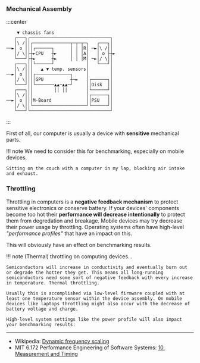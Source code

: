 
### Mechanical Assembly

:::center
```
    ▼ chassis fans                        
   ┌───┐┌──────────────────────────────┐  
   │\ /││┌──────────────┬─┬─┬─┐   ┌───┐│  
──►│ o │││┌──────┐      │ │ │R│ ─►│\ /││  
   │/ \│├┼►CPU   ┼►     │ │ │A│   │ o ├┼► 
   └───┘├┼►      ┼►     │ │ │M│ ─►│/ \││  
   ┌───┐││└──────┘            │   └───┘│  
   │\ /│││   ▲ ▼ temp. sensors│        │  
──►│ o │││┌─────────────┐     │        │  
   │/ \││││GPU          ┼─►   │┌──────┐│  
   └───┘││└───────▲▲─▲▲─┘     ││Disk  ││  
   ┌───┐││        ││ ││       │└──────┘│  
   │\ /│││                    │┌──────┐│  
──►│ o │││M-Board             ││PSU   ││  
   │/ \││└────────────────────┘└──────┘│  
   └───┘└──────────────────────────────┘  
```     
:::

First of all, our computer is usually a device with **sensitive** mechanical parts.

!!! note
    We need to consider this for benchmarking, especially on mobile devices.

    Sitting on the couch with a computer in my lap, blocking air intake and exhaust.

### Throttling

Throttling in computers is a **negative feedback mechanism** to protect sensitive electronics or conserve battery.
If your devices' components become too hot their **performance will decrease intentionally** to protect them from degredation and breakage. Mobile devices may try decrease their power usage by throttling.
Operating systems often have high-level *"performance profiles"* that have an impact on this.

This will obviously have an effect on benchmarking results.

!!! note
    (Thermal) throttling on computing devices...

    Semiconductors will increase in conductivity and eventually burn out or degrade the hotter they get. This means all long-running semiconductors need some sort of negative feedback with every increase in temperature. Thermal throttling.

    Usually this is accomplished via low-level firmware coupled with at least one temperature sensor within the device assembly. On mobile devices like laptops throttling might also occur with the decrease of battery voltage and charge.

    High-level system settings like the power profile will also impact your benchmarking results:

<!---
#### Expected

:::plot
```csv
10^6 items,minutes
1,1
2,1.5
3,2
4,2.5
5,3
6,3.5
7,4
8,4.5
9,5
10,5.5
11,6
12,6.5
13,7
14,7.5
15,8
```
:::

!!! note
    So if we expect something like this...

#### Throttled Result

:::plot
```csv
10^6 items,minutes
1,1
2,2.5
3,6
4,3
5,3.5
6,4.5
7,8
8,5.5
9,5
10,6.5
11,12
12,7.5
13,7
14,8.5
15,14
```
:::

**Disclaimer:** This is fake data.

!!! note
    We might end up with something like this...

-->
---
- Wikipedia: [Dynamic frequency scaling](https://en.wikipedia.org/wiki/Dynamic_frequency_scaling)
- MIT 6.172 Performance Engineering of Software Systems: [10. Measurement and Timing](https://www.youtube.com/watch?v=LvX3g45ynu8)

